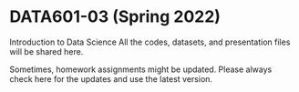 # DATA601-03 (Spring 2022)
Introduction to Data Science
All the codes, datasets, and presentation files will be shared here.

Sometimes, homework assignments might be updated. Please always check here for the updates and use the latest version.
